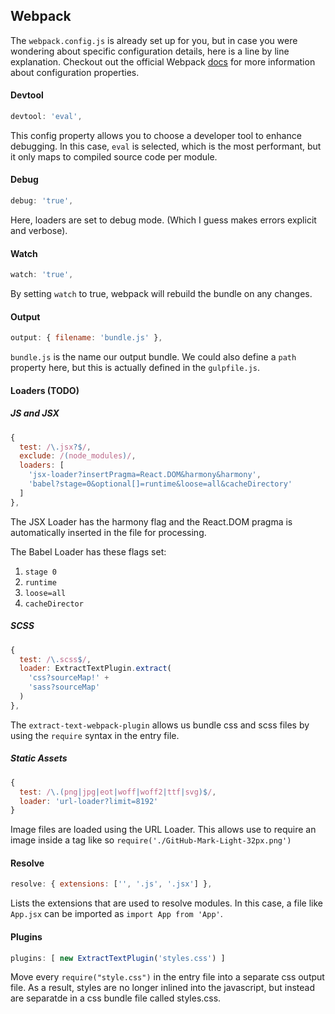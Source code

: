 ## Webpack

The `webpack.config.js` is already set up for you, but in case you were wondering about specific configuration details, here is a line by line explanation. Checkout out the official Webpack [docs](http://webpack.github.io/docs/configuration.html#devtool) for more information about configuration properties.

#### Devtool
```javascript
devtool: 'eval',
```
This config property allows you to choose a developer tool to enhance debugging. In this case, `eval` is selected, which is the most performant, but it only maps to compiled source code per module. 

#### Debug
```javascript
debug: 'true',
```
Here, loaders are set to debug mode. (Which I guess makes errors explicit and verbose).

#### Watch
```javascript
watch: 'true',
```
By setting `watch` to true, webpack will rebuild the bundle on any changes.

#### Output
```javascript
output: { filename: 'bundle.js' },
```
`bundle.js` is the name our output bundle. We could also define a `path` property here, but this is actually defined in the `gulpfile.js`.

#### Loaders (TODO)

##### JS and JSX
```javascript
{
  test: /\.jsx?$/,
  exclude: /(node_modules)/,
  loaders: [
    'jsx-loader?insertPragma=React.DOM&harmony&harmony', 
    'babel?stage=0&optional[]=runtime&loose=all&cacheDirectory'
  ]
},
```
The JSX Loader has the harmony flag and the React.DOM pragma is automatically inserted in the file for processing.

The Babel Loader has these flags set:

1. `stage 0`
2. `runtime`
3. `loose=all`
4. `cacheDirector`


##### SCSS
```javascript
{
  test: /\.scss$/,
  loader: ExtractTextPlugin.extract(
    'css?sourceMap!' +
    'sass?sourceMap'
  )
},
```
The `extract-text-webpack-plugin` allows us bundle css and scss files by using the `require` syntax in the entry file.

##### Static Assets
```javascript
{
  test: /\.(png|jpg|eot|woff|woff2|ttf|svg)$/, 
  loader: 'url-loader?limit=8192'
}
```
Image files are loaded using the URL Loader. This allows use to require an image inside a tag like so `require('./GitHub-Mark-Light-32px.png')`

#### Resolve
```javascript
resolve: { extensions: ['', '.js', '.jsx'] },
```
Lists the extensions that are used to resolve modules. In this case, a file like `App.jsx` can be imported as `import App from 'App'`.

#### Plugins

```javascript
plugins: [ new ExtractTextPlugin('styles.css') ]
```
Move every `require("style.css")` in the entry file into a separate css output file. As a result, styles are no longer inlined into the javascript, but instead are separatde in a css bundle file  called styles.css. 
